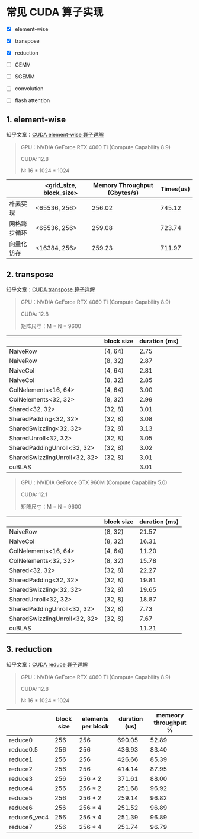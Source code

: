 # 常见 CUDA 算子实现

- [x] element-wise
- [x] transpose
- [x] reduction
- [ ] GEMV
- [ ] SGEMM
- [ ] convolution
- [ ] flash attention



## 1. element-wise

知乎文章：[CUDA element-wise 算子详解](https://zhuanlan.zhihu.com/p/1888630735520391519)

> GPU：NVDIA GeForce RTX 4060 Ti (Compute Capability 8.9)
> 
> CUDA: 12.8
> 
> N: 16 * 1024 * 1024

|              | <grid_size, block_size> | Memory Throughput (Gbytes/s) | Times(us) |
| ------------ | ----------------------- | ---------------------------- | --------- |
| 朴素实现     | <65536, 256>            | 256.02                       | 745.12    |
| 网格跨步循环 | <65536, 256>            | 259.08                       | 723.74    |
| 向量化访存   | <16384, 256>            | 259.23                       | 711.97    |

## 2. transpose

知乎文章：[CUDA transpose 算子详解](https://zhuanlan.zhihu.com/p/1899760505733756129)

> GPU：NVDIA GeForce RTX 4060 Ti (Compute Capability 8.9)
> 
> CUDA: 12.8
> 
> 矩阵尺寸：M = N = 9600

 |                               | block size | duration (ms) |
 | ----------------------------- | ---------- | ------------- |
 | NaiveRow                      | (4, 64)    | 2.75          |
 | NaiveRow                      | (8, 32)    | 2.87          |
 | NaiveCol                      | (4, 64)    | 2.81          |
 | NaiveCol                      | (8, 32)    | 2.85          |
 | ColNelements<16, 64>          | (4, 64)    | 3.00          |
 | ColNelements<32, 32>          | (8, 32)    | 2.99          |
 | Shared<32, 32>                | (32, 8)    | 3.01          |
 | SharedPadding<32, 32>         | (32, 8)    | 3.08          |
 | SharedSwizzling<32, 32>       | (32, 8)    | 3.13          |
 | SharedUnroll<32, 32>          | (32, 8)    | 3.05          |
 | SharedPaddingUnroll<32, 32>   | (32, 8)    | 3.02          |
 | SharedSwizzlingUnroll<32, 32> | (32, 8)    | 3.01          |
 | cuBLAS                        |            | 3.01          |


> GPU：NVIDIA GeForce GTX 960M (Compute Capability 5.0)
> 
> CUDA: 12.1
> 
> 矩阵尺寸：M = N = 9600

 |                               | block size | duration (ms) |
 | ----------------------------- | ---------- | ------------- |
 | NaiveRow                      | (8, 32)    | 21.57         |
 | NaiveCol                      | (8, 32)    | 16.31         |
 | ColNelements<16, 64>          | (4, 64)    | 11.20         |
 | ColNelements<32, 32>          | (8, 32)    | 15.78         |
 | Shared<32, 32>                | (32, 8)    | 22.27         |
 | SharedPadding<32, 32>         | (32, 8)    | 19.81         |
 | SharedSwizzling<32, 32>       | (32, 8)    | 19.65         |
 | SharedUnroll<32, 32>          | (32, 8)    | 18.87         |
 | SharedPaddingUnroll<32, 32>   | (32, 8)    | 7.73          |
 | SharedSwizzlingUnroll<32, 32> | (32, 8)    | 7.67          |
 | cuBLAS                        |            | 11.21         |


 ## 3. reduction

知乎文章：[CUDA reduce 算子详解](https://zhuanlan.zhihu.com/p/1905661893739283464)

> GPU：NVDIA GeForce RTX 4060 Ti (Compute Capability 8.9)
> 
> CUDA: 12.8
> 
> N: 16 * 1024 * 1024

|              | block size | elements per block | duration (us) | memeory throughput % |
| ------------ | ---------- | ------------------ | ------------- | -------------------- |
| reduce0      | 256        | 256                | 690.05        | 52.89                |
| reduce0.5    | 256        | 256                | 436.93        | 83.40                |
| reduce1      | 256        | 256                | 426.66        | 85.39                |
| reduce2      | 256        | 256                | 414.14        | 87.95                |
| reduce3      | 256        | 256 * 2            | 371.61        | 88.00                |
| reduce4      | 256        | 256 * 2            | 251.68        | 96.92                |
| reduce5      | 256        | 256 * 2            | 259.14        | 96.82                |
| reduce6      | 256        | 256 * 4            | 251.52        | 96.89                |
| reduce6_vec4 | 256        | 256 * 4            | 251.39        | 96.89                |
| reduce7      | 256        | 256 * 4            | 251.74        | 96.79                |
